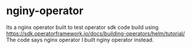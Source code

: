 # nginy-operator
Its a nginx operator built to test operator sdk code build using https://sdk.operatorframework.io/docs/building-operators/helm/tutorial/
The code says nginx operator I built nginy operator instead. 

